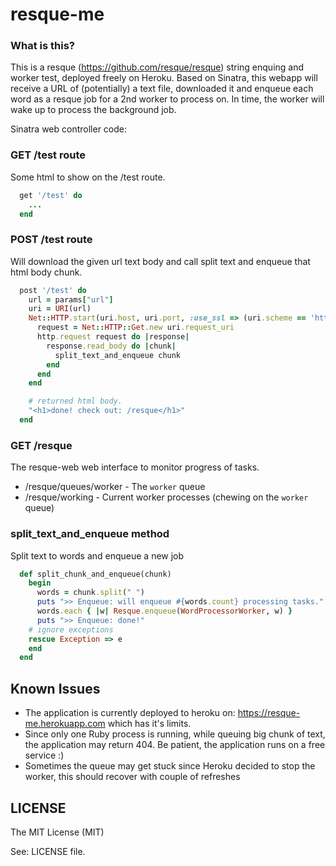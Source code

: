 # resque-me

### What is this?
This is a resque (https://github.com/resque/resque) string enquing and worker test, deployed freely on Heroku.
Based on Sinatra, this webapp will receive a URL of (potentially) a text file, downloaded it and enqueue each word as a resque job for a 2nd worker to process on. In time, the worker will wake up to process the background job.

Sinatra web controller code:

### GET /test route
Some html to show on the /test route.
```ruby
  get '/test' do
    ...
  end
```

### POST /test route
Will download the given url text body and call split text and enqueue that html body chunk.
```ruby
  post '/test' do
    url = params["url"]    
    uri = URI(url)
    Net::HTTP.start(uri.host, uri.port, :use_ssl => (uri.scheme == 'https')) do |http|
      request = Net::HTTP::Get.new uri.request_uri
      http.request request do |response|
        response.read_body do |chunk|
          split_text_and_enqueue chunk
        end
      end
    end

    # returned html body.
    "<h1>done! check out: /resque</h1>"
  end
```

### GET /resque
The resque-web web interface to monitor progress of tasks.
- /resque/queues/worker - The `worker` queue
- /resque/working - Current worker processes (chewing on the `worker` queue)

### split_text_and_enqueue method
Split text to words and enqueue a new job

```ruby
  def split_chunk_and_enqueue(chunk)
    begin
      words = chunk.split(" ")
      puts ">> Enqueue: will enqueue #{words.count} processing tasks."
      words.each { |w| Resque.enqueue(WordProcessorWorker, w) }
      puts ">> Enqueue: done!"
    # ignore exceptions
    rescue Exception => e
    end
  end
```

## Known Issues
- The application is currently deployed to heroku on: https://resque-me.herokuapp.com which has it's limits.
- Since only one Ruby process is running, while queuing big chunk of text, the application may return 404. Be patient, the application runs on a free service :)
- Sometimes the queue may get stuck since Heroku decided to stop the worker, this should recover with couple of refreshes

## LICENSE
The MIT License (MIT)

See: LICENSE file.
